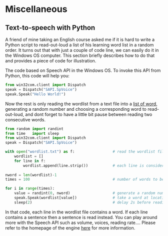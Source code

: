 # Miscellaneous

## Text-to-speech with Python
A friend of mine taking an English course asked me if it is hard to write a Python script to read-out-loud a list of his learning word list in a random order. It turns out that with just a couple of code line, we can easily do it in the Windows OS computer. This section briefly describes how to do that and provides a piece of code for illustration. 

The code based on Speech API in the Windows OS. To invoke this API from Python, this code will help you:

```python
from win32com.client import Dispatch
speak = Dispatch("SAPI.SpVoice")
speak.Speak("Hello World!")
```

Now the rest is only reading the wordlist from a text file into a [list of word](/example/wordlist.txt), generating a random number and choosing a corresponding word to read-out-loud, and dont forget to have a little bit pause between reading two consecutive words. 

```python
from random import randint
from time   import sleep
from win32com.client import Dispatch
speak = Dispatch("SAPI.SpVoice")

with open("wordlist.txt") as f:                 # read the wordlist file
    wordlist = []
    for line in f:
        wordlist.append(line.strip())           # each line is considered as a word to be read, it can also be a sentence
 
nword = len(wordlist)-1      
times = 100                                     # number of words to be read

for i in range(times):
    value = randint(0, nword)                   # generate a random number -> VALUE
    speak.Speak(wordlist[value])                # take a word at location VALUE to be read 
    sleep(2)                                    # delay 2s before reading the next word
```

In that code, each line in the wordlist file contains a word. If each line contains a sentence then a sentence is read instead. You can play around more with the Speech API such as volume, voices, reading rate.... Please refer to the homepage of the engine [here](https://docs.microsoft.com/en-us/previous-versions/windows/desktop/ee125077\(v=vs.85\)) for more information.
